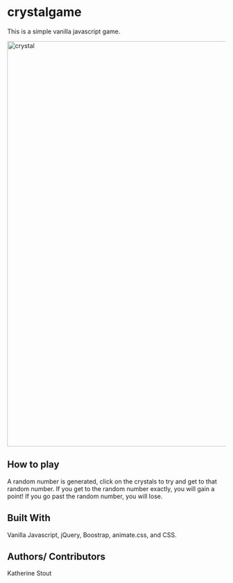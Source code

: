 # crystalgame
This is a simple vanilla javascript game. 

<img width="932" alt="crystal" src="https://user-images.githubusercontent.com/39039142/52142923-256da200-2628-11e9-9dba-4b5e6120c856.png">


## How to play
A random number is generated, click on the crystals to try and get to that random number.
If you get to the random number exactly, you will gain a point!
If you go past the random number, you will lose.

## Built With

Vanilla Javascript, jQuery, Boostrap, animate.css, and CSS.

## Authors/ Contributors

Katherine Stout

